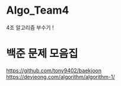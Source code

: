 # Algo_Team4
4조 알고리즘 부수기 !


# 백준 문제 모음집 
https://github.com/tony9402/baekjoon
https://devjeong.com/algorithm/algorithm-1/
